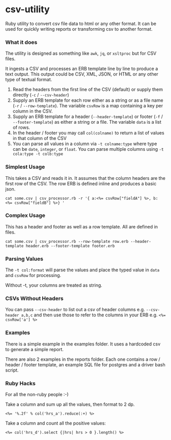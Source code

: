 # csv-utility
Ruby utility to convert csv file data to html or any other format.  It can be used for quickly writing reports or transforming csv to another format.

### What it does
The utility is designed as something like `awk`, `jq`, or `xsltproc` but for CSV files.

It ingests a CSV and processes an ERB template line by line to produce a text output.  This output could be CSV, XML, JSON, or HTML or any other type of textual format.

 1. Read the headers from the first line of the CSV (default) or supply them directly (`-c` / `--csv-header`)
 2. Supply an ERB template for each row either as a string or as a file name (`-r` / `--row-template`).  The variable `csvRow` is a map containing a key per column in the CSV.
 3. Supply an ERB template for a header (`--header-template`) or footer (`-f` / `--footer-template`) as either a string or a file.  The variable `data` is a list of rows. 
 4. In the header / footer you may call `col(colname)` to return a list of values in that column of the CSV
 5. You can parse all values in a column via `-t colname:type` where type can be `date`, `integer`, or `float`.  You can parse multiple columns using `-t cola:type -t colb:type`

### Simplest Usage
This takes a CSV and reads it in.  It assumes that the column headers are the first row of the CSV.  The row ERB is defined inline and produces a basic json.
```
cat some.csv | csv_processor.rb -r '{ a:<%= csvRow["fieldA"] %>, b: <%= csvRow["fieldB"] %>} '
```
### Complex Usage
This has a header and footer as well as a row template.  All are defined in files.
```
cat some.csv | csv_processor.rb --row-template row.erb --header-template header.erb --footer-template footer.erb
```
### Parsing Values
The `-t col:format` will parse the values and place the typed value in `data` and `csvRow` for processing.

Without -t, your columns are treated as string.
### CSVs Without Headers
You can pass `--csv-header` to list out a csv of header columns e.g. `--csv-header a,b,c` and then use those to refer to the columns in your ERB e.g. `<%= csvRow['a'] %>`

### Examples
There is a simple example in the examples folder.  It uses a hardcoded csv to generate a simple report.

There are also 2 examples in the reports folder.  Each one contains a row / header / footer template, an example SQL file for postgres and a driver bash script.

### Ruby Hacks
For all the non-ruby people :-)

Take a column and sum up all the values, then format to 2 dp.
```
<%= '%.2f' % col('hrs_a').reduce(:+) %>
```
Take a column and count all the positive values:
```
<%= col('hrs_d').select {|hrs| hrs > 0 }.length() %>
```

